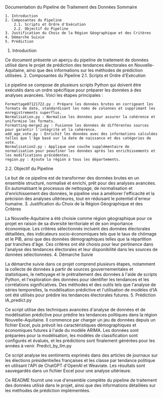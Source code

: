 Documentation du Pipeline de Traitement des Données
Sommaire

    1. Introduction
    2. Composantes du Pipeline
        2.1. Scripts et Ordre d'Exécution
        2.2. Objectif du Pipeline
    3. Justification du Choix de la Région Géographique et des Critères
    4. Démarche Suivie
    5. Prédiction

1. Introduction

Ce document présente un aperçu du pipeline de traitement de données utilisé dans le projet de prédiction des tendances électorales en Nouvelle-Aquitaine, ainsi que des informations sur les méthodes de prédiction utilisées.
2. Composantes du Pipeline
2.1. Scripts et Ordre d'Exécution

Le pipeline se compose de plusieurs scripts Python qui doivent être exécutés dans un ordre spécifique pour préparer les données à des analyses avancées. Voici les étapes principales :

    Formattage07121722.py : Prépare les données brutes en corrigeant les formats de date, standardisant les noms de colonnes et supprimant les enregistrements superflus.
    Normalisation.py : Normalise les données pour assurer la cohérence et uniformise les formats.
    Formatting-merge2.py : Fusionne les données de différentes sources pour garantir l'intégrité et la cohérence.
    add_age_vote.py : Enrichit les données avec des informations calculées telles que l'âge basé sur la date de naissance et des catégories de vote.
    Normalisation2.py : Applique une couche supplémentaire de normalisation pour peaufiner les données après les enrichissements et les modifications précédentes.
    region.py : Ajoute la région à tous les départements.

2.2. Objectif du Pipeline

Le but de ce pipeline est de transformer des données brutes en un ensemble structuré, normalisé et enrichi, prêt pour des analyses avancées. En automatisant le processus de nettoyage, de normalisation et d'enrichissement des données, le pipeline vise à améliorer l'efficacité et la précision des analyses ultérieures, tout en réduisant le potentiel d'erreur humaine.
3. Justification du Choix de la Région Géographique et des Critères

La Nouvelle-Aquitaine a été choisie comme région géographique pour ce projet en raison de sa diversité territoriale et de son importance économique. Les critères sélectionnés incluent des données électorales détaillées, des indicateurs socio-économiques tels que le taux de chômage et le PIB, ainsi que des données démographiques telles que la répartition par tranches d'âge. Ces critères ont été choisis pour leur pertinence dans l'analyse des tendances électorales et leur disponibilité dans les sources de données sélectionnées.
4. Démarche Suivie

La démarche suivie dans ce projet comprend plusieurs étapes, notamment la collecte de données à partir de sources gouvernementales et statistiques, le nettoyage et le prétraitement des données à l'aide de scripts Python, et l'exploration des données pour identifier les tendances et les corrélations significatives. Des méthodes et des outils tels que l'analyse de séries temporelles, la modélisation prédictive et l'utilisation de modèles d'IA ont été utilisés pour prédire les tendances électorales futures.
5. Prédiction
IA_predict.py

Ce script utilise des techniques avancées d'analyse de données et de modélisation prédictive pour prédire les tendances politiques dans la région Nouvelle-Aquitaine. Il commence par charger un jeu de données depuis un fichier Excel, puis prévoit les caractéristiques démographiques et économiques futures à l'aide du modèle ARIMA. Les données sont préparées pour la modélisation, les modèles de classification sont configurés et évalués, et les prédictions sont finalement générées pour les années à venir.
Predict_by_llm.py

Ce script analyse les sentiments exprimés dans des articles de journaux sur les élections présidentielles françaises et les classe par tendance politique en utilisant l'API de ChatGPT d'OpenAI et Weaviate. Les résultats sont sauvegardés dans un fichier Excel pour une analyse ultérieure.

Ce README fournit une vue d'ensemble complète du pipeline de traitement des données utilisé dans le projet, ainsi que des informations détaillées sur les méthodes de prédiction implémentées.
